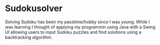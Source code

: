 # Sudokusolver

Solving Sudoku has been my passtime/hobby since I was young. While I was learning I thought of applying
my programmin using Java with a Swing UI allowing users to input Sudoku puzzles and find solutions using a backtracking algorithm.

